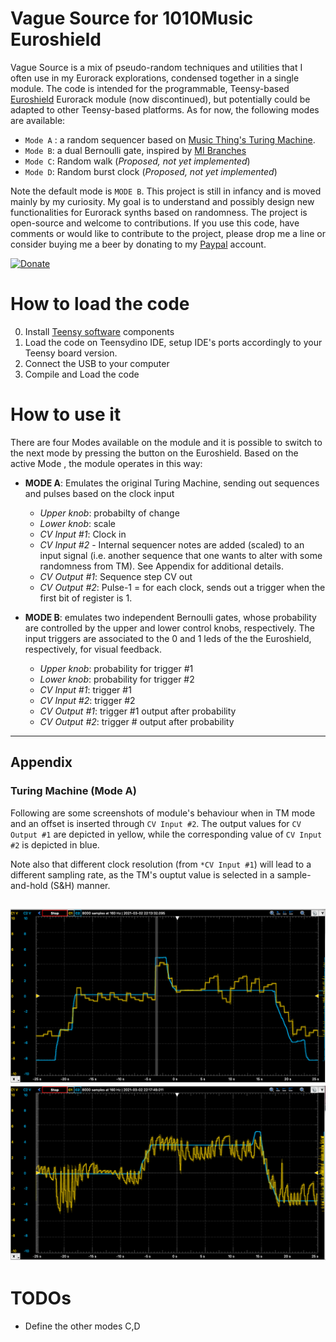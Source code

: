 # Vague Source for 1010Music Euroshield
Vague Source is a mix of pseudo-random techniques and utilities that I often use in my Eurorack explorations, condensed together in a single module. The code is intended for the programmable, Teensy-based 
[Euroshield](https://1010music.com/product/euroshield1) Eurorack module (now discontinued), but potentially could be adapted to other Teensy-based platforms. As for now, the following modes are available:
  * `Mode A` : a random sequencer based on [Music Thing's Turing Machine](https://musicthing.co.uk/collateral/TuringRev1Docs.pdf). 
  * `Mode B`: a dual Bernoulli gate, inspired by [MI Branches](https://mutable-instruments.net/modules/branches/)
  * `Mode C`: Random walk (*Proposed, not yet implemented*)
  * `Mode D`: Random burst clock (*Proposed, not yet implemented*)
  
Note the default mode is `MODE B`. This project is still in infancy and is moved mainly by my curiosity. My goal is to understand and possibly design new functionalities for Eurorack synths based on randomness. The project is open-source and welcome to contributions. If you use this code, have comments or would like to contribute to the project, please drop me a line or consider buying me a beer by donating to my [Paypal](https://www.paypal.com/cgi-bin/webscr?cmd=_donations&business=AYW2AZK29XNUS&currency_code=USD&source=url) account. 

[![Donate](https://img.shields.io/badge/Donate-PayPal-green.svg)](https://www.paypal.com/cgi-bin/webscr?cmd=_donations&business=AYW2AZK29XNUS&currency_code=USD&source=url)
 

# How to load the code
0. Install <a href="https://www.pjrc.com/teensy/tutorial.html">Teensy software</a> components
1. Load the code on Teensydino IDE, setup IDE's ports accordingly to your Teensy board version.
2. Connect the USB to your computer
3. Compile and Load the code

# How to use it
There are four Modes available on the module and it is possible to switch to the next mode by pressing the button on the Euroshield. Based on the active Mode , the module operates in this way:
* **MODE A**: Emulates the original Turing Machine, sending out sequences and pulses based on the clock input
  * *Upper knob*: probabilty of change
  * *Lower knob*: scale
  * *CV Input #1*: Clock in
  * *CV Input #2* - Internal sequencer notes are added (scaled) to an input signal (i.e. another sequence that one wants to alter with some randomness from TM). See Appendix for additional details.
  * *CV Output #1*: Sequence step CV out
  * *CV Output #2*: Pulse-1 = for each clock, sends out a trigger when the first bit of register is 1.

* **MODE B**: emulates two independent Bernoulli gates, whose probability are controlled by the upper and lower control knobs, respectively. The input triggers are associated to the 0 and 1 leds of the the Euroshield, respectively, for visual feedback.
  * *Upper knob*: probability for trigger #1
  * *Lower knob*: probability for trigger #2
  * *CV Input #1*: trigger #1
  * *CV Input #2*: trigger #2
  * *CV Output #1*: trigger #1 output after probability 
  * *CV Output #2*: trigger # output after probability
  
------------------

## Appendix
### Turing Machine (Mode A)

Following are some screenshots of module's behaviour when in TM mode and an offset is inserted through `CV Input #2`. The output values for `CV Output #1` are depicted in yellow, while the corresponding value of `CV Input #2` is depicted in blue.

Note also that different clock resolution (from `*CV Input #1`) will lead to a different sampling rate, as the TM's ouptut value is selected in a sample-and-hold (S&H) manner.

![Example 1](img/screen1.png?raw=true "Example 1")
![Example 2](img/screen2.png?raw=true "Example 2")
------------------

# TODOs

- Define the other modes C,D
